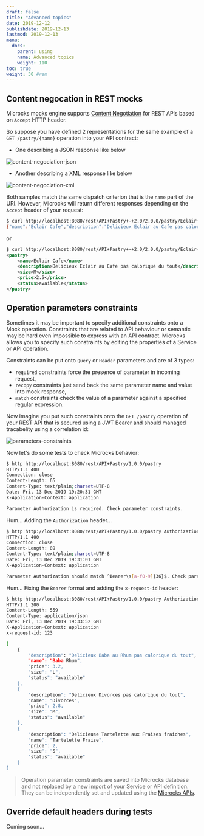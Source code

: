 ```yaml
---
draft: false
title: "Advanced topics"
date: 2019-12-12
publishdate: 2019-12-13
lastmod: 2019-12-13
menu:
  docs:
    parent: using
    name: Advanced topics
    weight: 110
toc: true
weight: 30 #rem
---
```


## Content negocation in REST mocks

Microcks mocks engine supports [Content Negotiation](https://restfulapi.net/content-negotiation/) for REST APIs based on `Accept` HTTP header.

So suppose you have defined 2 representations for the same example of a `GET /pastry/{name}` operation into your API contract:

* One describing a JSON response like below

![content-negociation-json](/images/content-negociation-json.png)

* Another describing a XML response like below

![content-negociation-xml](/images/content-negociation-xml.png)

Both samples match the same dispatch criterion that is the `name` part of the URI. However, Microcks will return different responses depending on the `Accept` header of your request:

```sh
$ curl http://localhost:8080/rest/API+Pastry+-+2.0/2.0.0/pastry/Eclair+Cafe
{"name":"Eclair Cafe","description":"Delicieux Eclair au Cafe pas calorique du tout","size":"M","price":2.5,"status":"available"}
```

or 

```xml
$ curl http://localhost:8080/rest/API+Pastry+-+2.0/2.0.0/pastry/Eclair+Cafe -H 'Accept: text/xml'
<pastry>
    <name>Eclair Cafe</name>
    <description>Delicieux Eclair au Cafe pas calorique du tout</description>
    <size>M</size>
    <price>2.5</price>
    <status>available</status>
</pastry>
```

## Operation parameters constraints

Sometimes it may be important to specify additional constraints onto a Mock operation. Constraints that are related to API behaviour or semantic may be hard even impossible to express with an API contract. Microcks allows you to specify such constraints by editing the properties of a Service or API operation.

Constraints can be put onto `Query` or `Header` parameters and are of 3 types:

* `required` constraints force the presence of parameter in incoming request,
* `recopy` constraints just send back the same parameter name and value into mock response,
* `match` constraints check the value of a parameter against a specified regular expression.

Now imagine you put such constraints onto the `GET /pastry` operation of your REST API that is secured using a JWT Bearer and should managed tracabelity using a correlation id:

![parameters-constraints](/images/parameters-constraints.png)

Now let's do some tests to check Microcks behavior:

```sh
$ http http://localhost:8080/rest/API+Pastry/1.0.0/pastry
HTTP/1.1 400 
Connection: close
Content-Length: 65
Content-Type: text/plain;charset=UTF-8
Date: Fri, 13 Dec 2019 19:20:31 GMT
X-Application-Context: application

Parameter Authorization is required. Check parameter constraints.
```

Hum... Adding the `Authorization` header...

```sh
$ http http://localhost:8080/rest/API+Pastry/1.0.0/pastry Authorization:'Bearer 123'
HTTP/1.1 400 
Connection: close
Content-Length: 89
Content-Type: text/plain;charset=UTF-8
Date: Fri, 13 Dec 2019 19:31:01 GMT
X-Application-Context: application

Parameter Authorization should match ^Bearer\s[a-f0-9]{36}$. Check parameter constraints.
```

Hum... Fixing the `Bearer` format and adding the `x-request-id` header:

```sh
$ http http://localhost:8080/rest/API+Pastry/1.0.0/pastry Authorization:'Bearer abcdefabcdefabcdefabcdefab1234567890' x-request-id:123
HTTP/1.1 200 
Content-Length: 559
Content-Type: application/json
Date: Fri, 13 Dec 2019 19:33:52 GMT
X-Application-Context: application
x-request-id: 123

[
    {
        "description": "Delicieux Baba au Rhum pas calorique du tout",
        "name": "Baba Rhum",
        "price": 3.2,
        "size": "L",
        "status": "available"
    },
    {
        "description": "Delicieux Divorces pas calorique du tout",
        "name": "Divorces",
        "price": 2.8,
        "size": "M",
        "status": "available"
    },
    {
        "description": "Delicieuse Tartelette aux Fraises fraiches",
        "name": "Tartelette Fraise",
        "price": 2,
        "size": "S",
        "status": "available"
    }
]
```

> Operation parameter constraints are saved into Microcks database and not replaced by a new import of your Service or API definition. They can be independently set and updated using the [Microcks APIs](../automating/api/).

## Override default headers during tests

Coming soon...